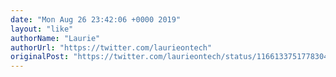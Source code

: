 ```yaml
---
date: "Mon Aug 26 23:42:06 +0000 2019"
layout: "like"
authorName: "Laurie"
authorUrl: "https://twitter.com/laurieontech"
originalPost: "https://twitter.com/laurieontech/status/1166133751778304001"
---
```

